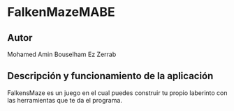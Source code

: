 # FalkenMazeMABE

## Autor
Mohamed Amin Bouselham Ez Zerrab

## Descripción y funcionamiento de la aplicación
FalkensMaze es un juego en el cual puedes construir tu propio laberinto con las herramientas que te da el programa.
